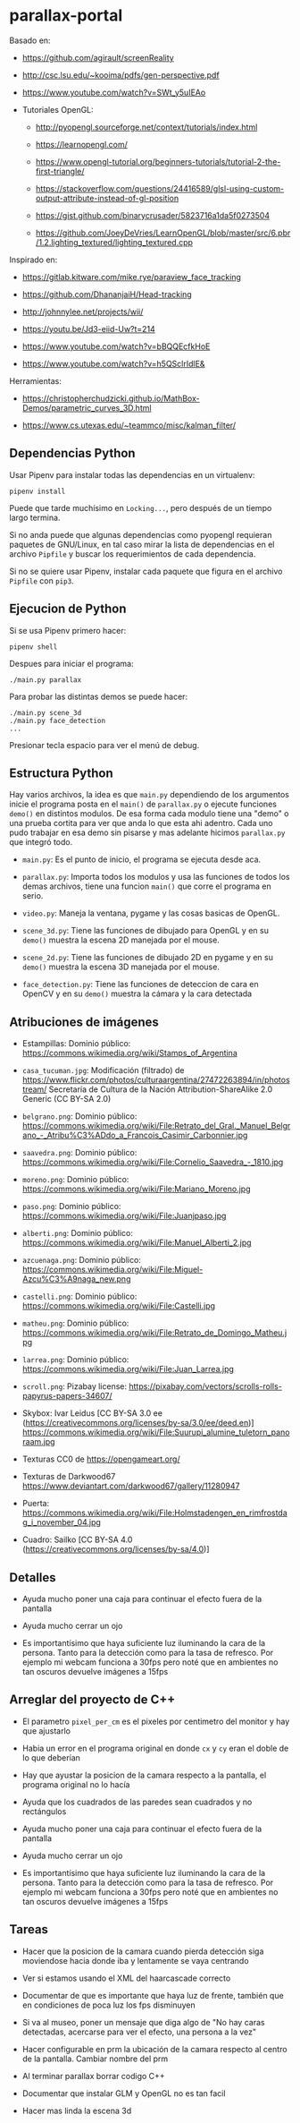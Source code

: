 # parallax-portal

Basado en:

- https://github.com/agirault/screenReality

- http://csc.lsu.edu/~kooima/pdfs/gen-perspective.pdf

- https://www.youtube.com/watch?v=SWt_y5uIEAo

- Tutoriales OpenGL:

  - http://pyopengl.sourceforge.net/context/tutorials/index.html

  - https://learnopengl.com/

  - https://www.opengl-tutorial.org/beginners-tutorials/tutorial-2-the-first-triangle/

  - https://stackoverflow.com/questions/24416589/glsl-using-custom-output-attribute-instead-of-gl-position

  - https://gist.github.com/binarycrusader/5823716a1da5f0273504

  - https://github.com/JoeyDeVries/LearnOpenGL/blob/master/src/6.pbr/1.2.lighting_textured/lighting_textured.cpp

Inspirado en:

- https://gitlab.kitware.com/mike.rye/paraview_face_tracking

- https://github.com/DhananjaiH/Head-tracking

- http://johnnylee.net/projects/wii/

- https://youtu.be/Jd3-eiid-Uw?t=214

- https://www.youtube.com/watch?v=bBQQEcfkHoE

- https://www.youtube.com/watch?v=h5QSclrIdlE&

Herramientas:

- https://christopherchudzicki.github.io/MathBox-Demos/parametric_curves_3D.html

- https://www.cs.utexas.edu/~teammco/misc/kalman_filter/

## Dependencias Python

Usar Pipenv para instalar todas las dependencias en un virtualenv:

```
pipenv install
```

Puede que tarde muchísimo en `Locking...`, pero después de un tiempo largo
termina.

Si no anda puede que algunas dependencias como pyopengl requieran paquetes de
GNU/Linux, en tal caso mirar la lista de dependencias en el archivo `Pipfile` y
buscar los requerimientos de cada dependencia.

Si no se quiere usar Pipenv, instalar cada paquete que figura en el archivo
`Pipfile` con `pip3`.

## Ejecucion de Python

Si se usa Pipenv primero hacer:

```
pipenv shell
```

Despues para iniciar el programa:

```
./main.py parallax
```

Para probar las distintas demos se puede hacer:

```
./main.py scene_3d
./main.py face_detection
...
```

Presionar tecla espacio para ver el menú de debug.

## Estructura Python

Hay varios archivos, la idea es que `main.py` dependiendo de los argumentos
inicie el programa posta en el `main()` de `parallax.py` o ejecute funciones
`demo()` en distintos modulos. De esa forma cada modulo tiene una "demo" o una
prueba cortita para ver que anda lo que esta ahi adentro. Cada uno pudo
trabajar en esa demo sin pisarse y mas adelante hicimos `parallax.py` que
integró todo.

- `main.py`: Es el punto de inicio, el programa se ejecuta desde aca.

- `parallax.py`: Importa todos los modulos y usa las funciones de todos los
  demas archivos, tiene una funcion `main()` que corre el programa en serio.

- `video.py`: Maneja la ventana, pygame y las cosas basicas de OpenGL.

- `scene_3d.py`: Tiene las funciones de dibujado para OpenGL y en su `demo()`
  muestra la escena 2D manejada por el mouse.

- `scene_2d.py`: Tiene las funciones de dibujado 2D en pygame y en su `demo()`
  muestra la escena 3D manejada por el mouse.

- `face_detection.py`: Tiene las funciones de deteccion de cara en OpenCV y en
  su `demo()` muestra la cámara y la cara detectada

## Atribuciones de imágenes

- Estampillas: Dominio público: https://commons.wikimedia.org/wiki/Stamps_of_Argentina

- `casa_tucuman.jpg`: Modificación (filtrado) de
  https://www.flickr.com/photos/culturaargentina/27472263894/in/photostream/
  Secretaría de Cultura de la Nación Attribution-ShareAlike 2.0 Generic
  (CC BY-SA 2.0)

- `belgrano.png`: Dominio público: https://commons.wikimedia.org/wiki/File:Retrato_del_Gral._Manuel_Belgrano_-_Atribu%C3%ADdo_a_Francois_Casimir_Carbonnier.jpg

- `saavedra.png`: Dominio público: https://commons.wikimedia.org/wiki/File:Cornelio_Saavedra_-_1810.jpg

- `moreno.png`: Dominio público: https://commons.wikimedia.org/wiki/File:Mariano_Moreno.jpg

- `paso.png`: Dominio público: https://commons.wikimedia.org/wiki/File:Juanjpaso.jpg

- `alberti.png`: Dominio público: https://commons.wikimedia.org/wiki/File:Manuel_Alberti_2.jpg

- `azcuenaga.png`: Dominio público: https://commons.wikimedia.org/wiki/File:Miguel-Azcu%C3%A9naga_new.png

- `castelli.png`: Dominio público: https://commons.wikimedia.org/wiki/File:Castelli.jpg

- `matheu.png`: Dominio público: https://commons.wikimedia.org/wiki/File:Retrato_de_Domingo_Matheu.jpg

- `larrea.png`: Dominio público: https://commons.wikimedia.org/wiki/File:Juan_Larrea.jpg

- `scroll.png`: Pizabay license: https://pixabay.com/vectors/scrolls-rolls-papyrus-papers-34607/

- Skybox: Ivar Leidus [CC BY-SA 3.0 ee (https://creativecommons.org/licenses/by-sa/3.0/ee/deed.en)] https://commons.wikimedia.org/wiki/File:Suurupi_alumine_tuletorn_panoraam.jpg

- Texturas CC0 de https://opengameart.org/

- Texturas de Darkwood67 https://www.deviantart.com/darkwood67/gallery/11280947

- Puerta: https://commons.wikimedia.org/wiki/File:Holmstadengen_en_rimfrostdag_i_november_04.jpg

- Cuadro: Sailko [CC BY-SA 4.0 (https://creativecommons.org/licenses/by-sa/4.0)]

## Detalles

- Ayuda mucho poner una caja para continuar el efecto fuera de la pantalla

- Ayuda mucho cerrar un ojo

- Es importantísimo que haya suficiente luz iluminando la cara de la persona.
  Tanto para la detección como para la tasa de refresco. Por ejemplo mi webcam
  funciona a 30fps pero noté que en ambientes no tan oscuros devuelve imágenes
  a 15fps

## Arreglar del proyecto de C++

- El parametro `pixel_per_cm` es el pixeles por centimetro del monitor y hay
  que ajustarlo

- Habia un error en el programa original en donde `cx` y `cy` eran el doble de
  lo que deberían

- Hay que ayustar la posicion de la camara respecto a la pantalla, el programa
  original no lo hacía

- Ayuda que los cuadrados de las paredes sean cuadrados y no rectángulos

- Ayuda mucho poner una caja para continuar el efecto fuera de la pantalla

- Ayuda mucho cerrar un ojo

- Es importantísimo que haya suficiente luz iluminando la cara de la persona.
  Tanto para la detección como para la tasa de refresco. Por ejemplo mi webcam
  funciona a 30fps pero noté que en ambientes no tan oscuros devuelve imágenes
  a 15fps

## Tareas

- Hacer que la posicion de la camara cuando pierda detección siga moviendose
  hacia donde iba y lentamente se vaya centrando

- Ver si estamos usando el XML del haarcascade correcto

- Documentar de que es importante que haya luz de frente, también que en
  condiciones de poca luz los fps disminuyen

- Si va al museo, poner un mensaje que diga algo de "No hay caras detectadas,
  acercarse para ver el efecto, una persona a la vez"

- Hacer configurable en prm la ubicación de la camara respecto al centro de la
  pantalla. Cambiar nombre del prm

- Al terminar parallax borrar codigo C++

- Documentar que instalar GLM y OpenGL no es tan facil

- Hacer mas linda la escena 3d
